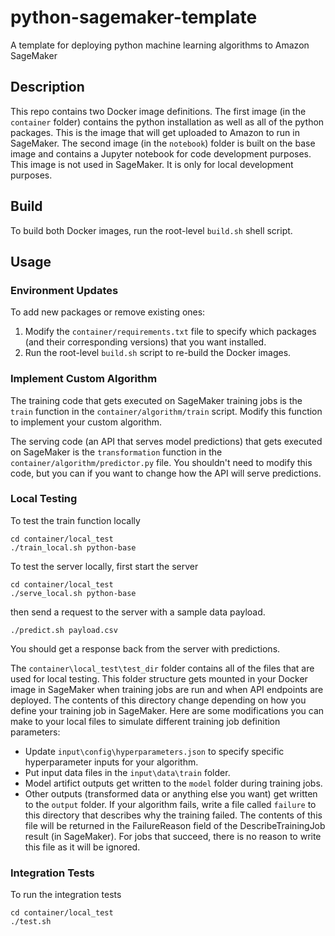 # python-sagemaker-template
A template for deploying python machine learning algorithms to Amazon SageMaker

## Description
This repo contains two Docker image definitions. The first image (in the `container` folder) contains the python installation as well as all of the python packages. This is the image that will get uploaded to Amazon to run in SageMaker. The second image (in the `notebook`) folder is built on the base image and contains a Jupyter notebook for code development purposes. This image is not used in SageMaker. It is only for local development purposes.

## Build
To build both Docker images, run the root-level `build.sh` shell script. 

## Usage
### Environment Updates
To add new packages or remove existing ones:
1. Modify the `container/requirements.txt` file to specify which packages (and their corresponding versions) that you want installed.
1. Run the root-level `build.sh` script to re-build the Docker images.

### Implement Custom Algorithm
The training code that gets executed on SageMaker training jobs is the `train` function in the `container/algorithm/train` script. Modify this function to implement your custom algorithm.

The serving code (an API that serves model predictions) that gets executed on SageMaker is the `transformation` function in the `container/algorithm/predictor.py` file. You shouldn't need to modify this code, but you can if you want to change how the API will serve predictions.

### Local Testing
To test the train function locally

```
cd container/local_test
./train_local.sh python-base
```

To test the server locally, first start the server

```
cd container/local_test
./serve_local.sh python-base
```
then send a request to the server with a sample data payload.
```
./predict.sh payload.csv
```
You should get a response back from the server with predictions.

The `container\local_test\test_dir` folder contains all of the files that are used for local testing. This folder structure gets mounted in your Docker image in SageMaker when training jobs are run and when API endpoints are deployed. The contents of this directory change depending on how you define your training job in SageMaker. Here are some modifications you can make to your local files to simulate different training job definition parameters:

- Update `input\config\hyperparameters.json` to specify specific hyperparameter inputs for your algorithm.
- Put input data files in the `input\data\train` folder.
- Model artifict outputs get written to the `model` folder during training jobs.
- Other outputs (transformed data or anything else you want) get written to the `output` folder. If your algorithm fails, write a file called `failure` to this directory that describes why the training failed. The contents of this file will be returned in the FailureReason field of the DescribeTrainingJob result (in SageMaker). For jobs that succeed, there is no reason to write this file as it will be ignored.

### Integration Tests
To run the integration tests
```
cd container/local_test
./test.sh
```
